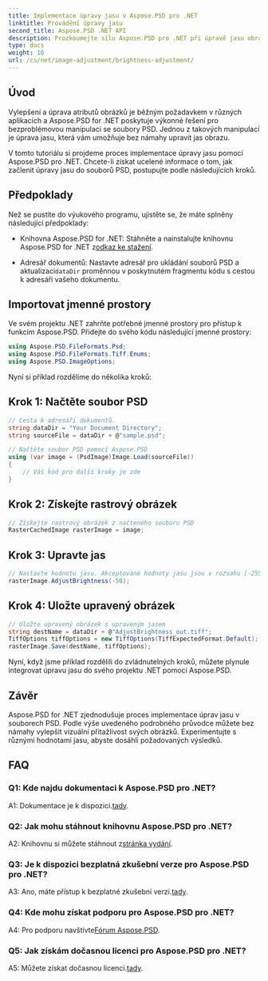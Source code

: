 ```yaml
---
title: Implementace úpravy jasu v Aspose.PSD pro .NET
linktitle: Provádění úpravy jasu
second_title: Aspose.PSD .NET API
description: Prozkoumejte sílu Aspose.PSD pro .NET při úpravě jasu obrazu. Postupujte podle našeho podrobného průvodce pro bezproblémovou implementaci.
type: docs
weight: 10
url: /cs/net/image-adjustment/brightness-adjustment/
---
```

## Úvod

Vylepšení a úprava atributů obrázků je běžným požadavkem v různých aplikacích a Aspose.PSD for .NET poskytuje výkonné řešení pro bezproblémovou manipulaci se soubory PSD. Jednou z takových manipulací je úprava jasu, která vám umožňuje bez námahy upravit jas obrazu.

V tomto tutoriálu si projdeme proces implementace úpravy jasu pomocí Aspose.PSD pro .NET. Chcete-li získat ucelené informace o tom, jak začlenit úpravy jasu do souborů PSD, postupujte podle následujících kroků.

## Předpoklady

Než se pustíte do výukového programu, ujistěte se, že máte splněny následující předpoklady:

-  Knihovna Aspose.PSD for .NET: Stáhněte a nainstalujte knihovnu Aspose.PSD for .NET z[odkaz ke stažení](https://releases.aspose.com/psd/net/).

-  Adresář dokumentů: Nastavte adresář pro ukládání souborů PSD a aktualizaci`dataDir` proměnnou v poskytnutém fragmentu kódu s cestou k adresáři vašeho dokumentu.

## Importovat jmenné prostory

Ve svém projektu .NET zahrňte potřebné jmenné prostory pro přístup k funkcím Aspose.PSD. Přidejte do svého kódu následující jmenné prostory:

```csharp
using Aspose.PSD.FileFormats.Psd;
using Aspose.PSD.FileFormats.Tiff.Enums;
using Aspose.PSD.ImageOptions;
```

Nyní si příklad rozdělíme do několika kroků:

## Krok 1: Načtěte soubor PSD

```csharp
// Cesta k adresáři dokumentů.
string dataDir = "Your Document Directory";
string sourceFile = dataDir + @"sample.psd";

// Načtěte soubor PSD pomocí Aspose.PSD
using (var image = (PsdImage)Image.Load(sourceFile))
{
    // Váš kód pro další kroky je zde
}
```

## Krok 2: Získejte rastrový obrázek

```csharp
// Získejte rastrový obrázek z načteného souboru PSD
RasterCachedImage rasterImage = image;
```

## Krok 3: Upravte jas

```csharp
// Nastavte hodnotu jasu. Akceptované hodnoty jasu jsou v rozsahu [-255, 255].
rasterImage.AdjustBrightness(-50);
```

## Krok 4: Uložte upravený obrázek

```csharp
// Uložte upravený obrázek s upraveným jasem
string destName = dataDir + @"AdjustBrightness_out.tiff";
TiffOptions tiffOptions = new TiffOptions(TiffExpectedFormat.Default);
rasterImage.Save(destName, tiffOptions);
```

Nyní, když jsme příklad rozdělili do zvládnutelných kroků, můžete plynule integrovat úpravu jasu do svého projektu .NET pomocí Aspose.PSD.

## Závěr

Aspose.PSD for .NET zjednodušuje proces implementace úprav jasu v souborech PSD. Podle výše uvedeného podrobného průvodce můžete bez námahy vylepšit vizuální přitažlivost svých obrázků. Experimentujte s různými hodnotami jasu, abyste dosáhli požadovaných výsledků.

## FAQ

### Q1: Kde najdu dokumentaci k Aspose.PSD pro .NET?

 A1: Dokumentace je k dispozici.[tady](https://reference.aspose.com/psd/net/).

### Q2: Jak mohu stáhnout knihovnu Aspose.PSD pro .NET?

 A2: Knihovnu si můžete stáhnout z[stránka vydání](https://releases.aspose.com/psd/net/).

### Q3: Je k dispozici bezplatná zkušební verze pro Aspose.PSD pro .NET?

 A3: Ano, máte přístup k bezplatné zkušební verzi.[tady](https://releases.aspose.com/).

### Q4: Kde mohu získat podporu pro Aspose.PSD pro .NET?

 A4: Pro podporu navštivte[Fórum Aspose.PSD](https://forum.aspose.com/c/psd/34).

### Q5: Jak získám dočasnou licenci pro Aspose.PSD pro .NET?

 A5: Můžete získat dočasnou licenci.[tady](https://purchase.aspose.com/temporary-license/).